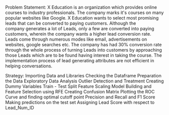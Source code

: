 Problem Statement:
		X Education is an organization which provides online courses to industry professionals. The company marks it's courses on many popular websites like Google.
		X Education wants to select most promising leads that can be converted to paying customers.
		Although the company generates a lot of Leads, only a few are converted into paying customers, wherein the company wants a higher lead conversion rate. Leads come    through numerous modes like email, advertisements on websites, google searches etc.
		The company has had 30% conversion rate through the whole process of turning Leads into customers by approaching those Leads which are to be found having interest in taking the course. The implementation process of lead generating attributes are not efficient in helping conversations.

Strategy:
		Importing Data and Libraries
		Checking the Dataframe
		Preparation the Data
		Exploratory Data Analysis
		Outlier Detection and Treatment
		Creating Dummy Variables
		Train - Test Split
		Feature Scaling
		Model Building and Feature Selection using RFE
		Creating Confusion Matrix
		Plotting the ROC Curve and finding optimal cutoff point
		Precision and Recall and F1 Score
		Making predictions on the test set
		Assigning Lead Score with respect to Lead_Num_ID

